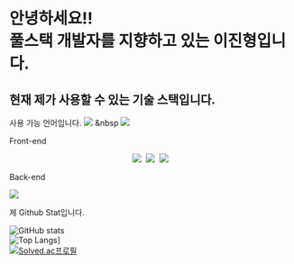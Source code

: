 <h1>안녕하세요!!<br>풀스택 개발자를 지향하고 있는 이진형입니다.</h2>

<h2>현재 제가 사용할 수 있는 기술 스택입니다.</h2>

사용 가능 언어입니다.
<img src="https://img.shields.io/badge/java-007396?style=for-the-badge&logo=java&logoColor=white"> &nbsp
<img src="https://img.shields.io/badge/c++-00599C?style=for-the-badge&logo=c%2B%2B&logoColor=white">

Front-end 
<div align="center">
  <img src="https://img.shields.io/badge/react-20232a.svg?style=for-the-badge&logo=react&logoColor=61DAFB" />&nbsp
  <img src="https://img.shields.io/badge/javascript-F7DF1E.svg?style=for-the-badge&logo=javascript&logoColor=20232a" />&nbsp
  <img src="https://img.shields.io/badge/html5-E34F26.svg?style=for-the-badge&logo=html5&logoColor=white" />&nbsp
</div>

Back-end
<!--MySQL-->
<img src="https://img.shields.io/badge/MySQL-4479A1?style=flat-square&logo=MySQL&logoColor=white"/>
 

제 Github Stat입니다.

![GitHub stats](https://github-readme-stats.vercel.app/api?username=Jinnyzinny&show_icons=true&theme=radical)
<br>
![Top Langs](https://github-readme-stats.vercel.app/api/top-langs/?username=Jinnyzinny)]
<br>
[![Solved.ac프로필](http://mazassumnida.wtf/api/v2/generate_badge?boj=ddocdoli)](https://solved.ac/ddocdoli)
